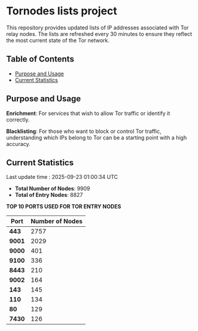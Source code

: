 # Tornodes lists project

This repository provides updated lists of IP addresses associated with Tor relay nodes. The lists are refreshed every 30 minutes to ensure they reflect the most current state of the Tor network.

## Table of Contents

- [Purpose and Usage](#purpose-and-usage)
- [Current Statistics](#current-statistics)


## Purpose and Usage

**Enrichment**: For services that wish to allow Tor traffic or identify it correctly.

**Blacklisting**: For those who want to block or control Tor traffic, understanding which IPs belong to Tor can be a starting point with a high accuracy.

## Current Statistics

Last update time : 2025-09-23 01:00:34 UTC

- **Total Number of Nodes**: 9909
- **Total of Entry Nodes**: 8827

**TOP 10 PORTS USED FOR TOR ENTRY NODES**

| **Port** | **Number of Nodes** |
|------|-----------------|
| **443**   | 2757  |
| **9001**   | 2029  |
| **9000**   | 401  |
| **9100**   | 336  |
| **8443**   | 210  |
| **9002**   | 164  |
| **143**   | 145  |
| **110**   | 134  |
| **80**   | 129  |
| **7430**   | 126  |

